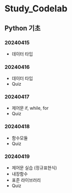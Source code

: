 # Study_Codelab

## Python 기초

### 20240415
- 데이터 타입

### 20240416
- 데이터 타입
- Quiz

### 20240417
- 제어문 if, while, for
- Quiz

### 20240418
- 함수모듈
- Quiz

### 20240419
- 제어문 실습 (정규표현식)
- 내장함수
- 표준 라이브러리
- Quiz
